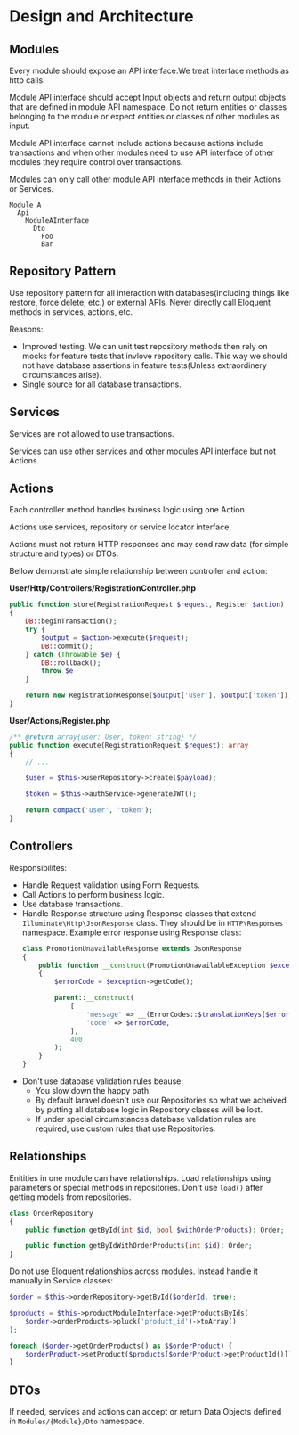 # Design and Architecture

## Modules
Every module should expose an API interface.We treat interface methods as http calls.

Module API interface should accept Input objects and return output objects that are defined in module API namespace. Do not return entities or classes belonging to the module or expect entities or classes of other modules as input.

Module API interface cannot include actions because actions include transactions and when other modules need to use API interface of other modules they require control over transactions.

Modules can only call other module API interface methods in their Actions or Services.

```
Module A
  Api
    ModuleAInterface
      Dto
        Foo
        Bar
```

## Repository Pattern

Use repository pattern for all interaction with databases(including things like restore, force delete, etc.) or external APIs. Never directly call Eloquent methods in services, actions, etc.

Reasons:
- Improved testing. We can unit test repository methods then rely on mocks for feature tests that invlove repository calls. This way we should not have database assertions in feature tests(Unless extraordinery circumstances arise).
- Single source for all database transactions.

## Services

Services are not allowed to use transactions.

Services can use other services and other modules API interface but not Actions.

## Actions

Each controller method handles business logic using one Action.

Actions use services, repository or service locator interface.

Actions must not return HTTP responses and may send raw data (for simple structure and types) or DTOs.

Bellow demonstrate simple relationship between controller and action:

**User/Http/Controllers/RegistrationController.php**
```php
public function store(RegistrationRequest $request, Register $action)
{
    DB::beginTransaction();
    try {
        $output = $action->execute($request);
        DB::commit();
    } catch (Throwable $e) {
        DB::rollback();
        throw $e
    }

    return new RegistrationResponse($output['user'], $output['token']);
}
```

**User/Actions/Register.php**
```php
/** @return array{user: User, token: string} */
public function execute(RegistrationRequest $request): array
{
    // ...

    $user = $this->userRepository->create($payload);

    $token = $this->authService->generateJWT();

    return compact('user', 'token');
}
```

## Controllers

Responsibilites:
- Handle Request validation using Form Requests.
- Call Actions to perform business logic.
- Use database transactions.
- Handle Response structure using Response classes that extend `Illuminate\Http\JsonResponse` class. They should be in `HTTP\Responses` namespace. Example error response using Response class:
    ```php
    class PromotionUnavailableResponse extends JsonResponse
    {
        public function __construct(PromotionUnavailableException $exception)
        {
            $errorCode = $exception->getCode();

            parent::__construct(
                [
                    'message' => __(ErrorCodes::$translationKeys[$errorCode]),
                    'code' => $errorCode,
                ],
                400
            );
        }
    }
    ```
- Don't use database validation rules beause:
    - You slow down the happy path.
    - By default laravel doesn't use our Repositories so what we acheived by putting all database logic in Repository classes will be lost.
    - If under special circumstances database validation rules are required, use custom rules that use Repositories.

## Relationships

Enitities in one module can have relationships. Load relationships using parameters or special methods in repositories. Don't use `load()` after getting models from repositories.

```php
class OrderRepository
{
    public function getById(int $id, bool $withOrderProducts): Order;

    public function getByIdWithOrderProducts(int $id): Order;
}
```

Do not use Eloquent relationships across modules. Instead handle it manually in Service classes:

```php
$order = $this->orderRepository->getById($orderId, true);

$products = $this->productModuleInterface->getProductsByIds(
    $order->orderProducts->pluck('product_id')->toArray()
);

foreach ($order->getOrderProducts() as $$orderProduct) {
    $orderProduct->setProduct($products[$orderProduct->getProductId()]);
}
```

## DTOs

If needed, services and actions can accept or return Data Objects defined in `Modules/{Module}/Dto` namespace.
